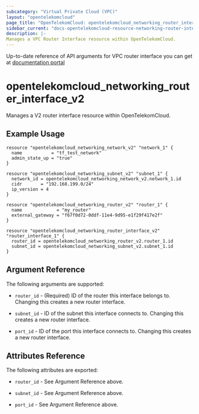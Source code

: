 ```yaml
---
subcategory: "Virtual Private Cloud (VPC)"
layout: "opentelekomcloud"
page_title: "OpenTelekomCloud: opentelekomcloud_networking_router_interface_v2"
sidebar_current: "docs-opentelekomcloud-resource-networking-router-interface-v2"
description: |-
Manages a VPC Router Interface resource within OpenTelekomCloud.
---
```


Up-to-date reference of API arguments for VPC router interface you can get at
[documentation portal](https://docs.otc.t-systems.com/virtual-private-cloud/api-ref/native_openstack_neutron_apis_v2.0/router)

# opentelekomcloud_networking_router_interface_v2

Manages a V2 router interface resource within OpenTelekomCloud.

## Example Usage

```hcl
resource "opentelekomcloud_networking_network_v2" "network_1" {
  name           = "tf_test_network"
  admin_state_up = "true"
}

resource "opentelekomcloud_networking_subnet_v2" "subnet_1" {
  network_id = opentelekomcloud_networking_network_v2.network_1.id
  cidr       = "192.168.199.0/24"
  ip_version = 4
}

resource "opentelekomcloud_networking_router_v2" "router_1" {
  name             = "my_router"
  external_gateway = "f67f0d72-0ddf-11e4-9d95-e1f29f417e2f"
}

resource "opentelekomcloud_networking_router_interface_v2" "router_interface_1" {
  router_id = opentelekomcloud_networking_router_v2.router_1.id
  subnet_id = opentelekomcloud_networking_subnet_v2.subnet_1.id
}
```

## Argument Reference

The following arguments are supported:

* `router_id` - (Required) ID of the router this interface belongs to. Changing
  this creates a new router interface.

* `subnet_id` - ID of the subnet this interface connects to. Changing
  this creates a new router interface.

* `port_id` - ID of the port this interface connects to. Changing
  this creates a new router interface.

## Attributes Reference

The following attributes are exported:

* `router_id` - See Argument Reference above.

* `subnet_id` - See Argument Reference above.

* `port_id` - See Argument Reference above.
